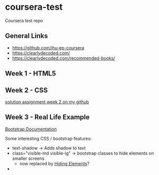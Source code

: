 # coursera-test
Coursera test repo

## General Links

- https://github.com/jhu-ep-coursera
- https://clearlydecoded.com/
- https://clearlydecoded.com/recommended-books/


## Week 1 - HTML5


## Week 2 - CSS

[solution assignment week 2 on my github](https://petitnigaud.github.io/coursera-test/module2-solution/)

## Week 3 - Real Life Example

[Bootstrap Documentation](https://getbootstrap.com/docs/)

Some interesting CSS / bootstrap features:

- text-shadow -> Adds shadow to text
- class="visible-md visible-lg" -> bootstrap classes to hide elements on smaller screens
    - now replaced by [Hiding Elements](https://getbootstrap.com/docs/5.2/utilities/display/#hiding-elements)?
- 
